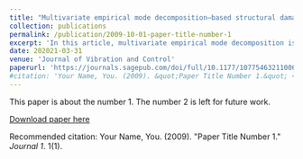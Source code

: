 ```yaml
---
title: "Multivariate empirical mode decomposition–based structural damage localization using limited sensors"
collection: publications
permalink: /publication/2009-10-01-paper-title-number-1
excerpt: 'In this article, multivariate empirical mode decomposition is proposed for damage localization in structures using limited measurements. Multivariate empirical mode decomposition is first used to decompose the acceleration responses into their mono-component modal responses. The major contributing modal responses are then used to evaluate the modal energy for the respective modes. A damage localization feature is proposed by calculating the percentage difference in the modal energies of damaged and undamaged structures, followed by the determination of the threshold value of the feature. The feature of the specific sensor location exceeding the threshold value is finally used to identify the location of structural damage. The proposed method is validated using a suite of numerical and full-scale studies. The validation is further explored using various limited measurement cases for evaluating the feasibility of using a fewer number of sensors to enable cost-effective structural health monitoring. The results show the capability of the proposed method in identifying as minimal as 2% change in global modal parameters of structures, outperforming the existing time–frequency methods to delineate such minor global damage.'
date: 202021-03-31
venue: 'Journal of Vibration and Control'
paperurl: 'https://journals.sagepub.com/doi/full/10.1177/10775463211006965'
#citation: 'Your Name, You. (2009). &quot;Paper Title Number 1.&quot; <i>Journal 1</i>. 1(1).'
---
```

This paper is about the number 1. The number 2 is left for future work.

[Download paper here](http://academicpages.github.io/files/paper1.pdf)

Recommended citation: Your Name, You. (2009). "Paper Title Number 1." <i>Journal 1</i>. 1(1).
